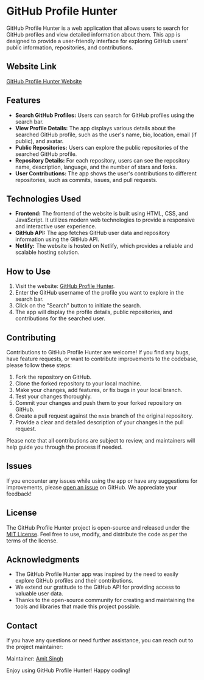 # GitHub Profile Hunter

GitHub Profile Hunter is a web application that allows users to search for GitHub profiles and view detailed information about them. This app is designed to provide a user-friendly interface for exploring GitHub users' public information, repositories, and contributions.

## Website Link

[GitHub Profile Hunter Website](https://github-profile-hunter.netlify.app/)

## Features

- **Search GitHub Profiles:** Users can search for GitHub profiles using the search bar.
- **View Profile Details:** The app displays various details about the searched GitHub profile, such as the user's name, bio, location, email (if public), and avatar.
- **Public Repositories:** Users can explore the public repositories of the searched GitHub profile.
- **Repository Details:** For each repository, users can see the repository name, description, language, and the number of stars and forks.
- **User Contributions:** The app shows the user's contributions to different repositories, such as commits, issues, and pull requests.

## Technologies Used

- **Frontend:** The frontend of the website is built using HTML, CSS, and JavaScript. It utilizes modern web technologies to provide a responsive and interactive user experience.
- **GitHub API:** The app fetches GitHub user data and repository information using the GitHub API.
- **Netlify:** The website is hosted on Netlify, which provides a reliable and scalable hosting solution.

## How to Use

1. Visit the website: [GitHub Profile Hunter](https://github-profile-hunter.netlify.app/).
2. Enter the GitHub username of the profile you want to explore in the search bar.
3. Click on the "Search" button to initiate the search.
4. The app will display the profile details, public repositories, and contributions for the searched user.

## Contributing

Contributions to GitHub Profile Hunter are welcome! If you find any bugs, have feature requests, or want to contribute improvements to the codebase, please follow these steps:

1. Fork the repository on GitHub.
2. Clone the forked repository to your local machine.
3. Make your changes, add features, or fix bugs in your local branch.
4. Test your changes thoroughly.
5. Commit your changes and push them to your forked repository on GitHub.
6. Create a pull request against the `main` branch of the original repository.
7. Provide a clear and detailed description of your changes in the pull request.

Please note that all contributions are subject to review, and maintainers will help guide you through the process if needed.

## Issues

If you encounter any issues while using the app or have any suggestions for improvements, please [open an issue](https://github.com/Amitkarun-singh/github-profile-hunter/issues) on GitHub. We appreciate your feedback!

## License

The GitHub Profile Hunter project is open-source and released under the [MIT License](https://opensource.org/licenses/MIT). Feel free to use, modify, and distribute the code as per the terms of the license.

## Acknowledgments

- The GitHub Profile Hunter app was inspired by the need to easily explore GitHub profiles and their contributions.
- We extend our gratitude to the GitHub API for providing access to valuable user data.
- Thanks to the open-source community for creating and maintaining the tools and libraries that made this project possible.

## Contact

If you have any questions or need further assistance, you can reach out to the project maintainer:

Maintainer: [Amit Singh](mailto:amitkarun4559@gmail.com)

Enjoy using GitHub Profile Hunter! Happy coding!
